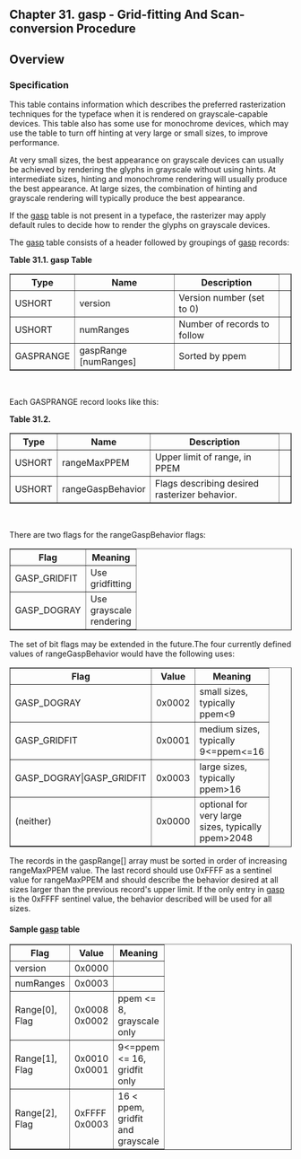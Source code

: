 <div xmlns="http://www.w3.org/1999/xhtml" role="" class="chapter"><div class="titlepage"><div><div><h2 class="title"><a name="chapter.gasp"></a>Chapter 31. gasp - Grid-fitting And Scan-conversion Procedure</h2></div></div></div><div role="fragment" class="section"><div class="titlepage"><div><div><h2 class="title" style="clear: both"><a name="idm383049972144"></a>Overview</h2></div></div></div><div role="specification" class="section"><div class="titlepage"><div><div><h3 class="title"><a name="section.31.1.1"></a>Specification</h3></div></div></div><p role="">This table contains information which describes the
          preferred rasterization techniques for the typeface when it
          is rendered on grayscale-capable devices. This table also
          has some use for monochrome devices, which may use the table
          to turn off hinting at very large or small sizes, to improve
          performance.</p><p role="">At very small sizes, the best appearance on grayscale
          devices can usually be achieved by rendering the glyphs in
          grayscale without using hints. At intermediate sizes,
          hinting and monochrome rendering will usually produce the
          best appearance. At large sizes, the combination of hinting
          and grayscale rendering will typically produce the best
          appearance.</p><p role="">If the <a role="" class="link" href="chapter.gasp.html" title="Chapter 31. gasp - Grid-fitting And Scan-conversion Procedure">gasp</a> table is not present in a typeface, the
          rasterizer may apply default rules to decide how to render
          the glyphs on grayscale devices.</p><p role="">The <a role="" class="link" href="chapter.gasp.html" title="Chapter 31. gasp - Grid-fitting And Scan-conversion Procedure">gasp</a> table consists of a header followed by
          groupings of <a role="" class="link" href="chapter.gasp.html" title="Chapter 31. gasp - Grid-fitting And Scan-conversion Procedure">gasp</a> records:</p><div class="table"><a name="idm383049965936"></a><p class="title"><strong>Table 31.1. gasp Table</strong></p><div class="table-contents"><table role="" class="table" summary="gasp Table" border="1"><colgroup><col/><col/><col/><col/></colgroup><thead><tr><th role="">Type</th><th role="">Name</th><th role="">Description</th><td class="auto-generated"> </td></tr></thead><tbody><tr><td role="">USHORT</td><td role="">version</td><td role="">Version number (set to 0)</td><td class="auto-generated"> </td></tr><tr><td role="">USHORT</td><td role="">numRanges</td><td role="">Number of records to follow</td><td class="auto-generated"> </td></tr><tr><td role="">GASPRANGE</td><td role="">gaspRange [numRanges]</td><td role="">Sorted by ppem</td><td class="auto-generated"> </td></tr></tbody></table></div></div><br class="table-break"/><p role="">Each GASPRANGE record looks like this:</p><div class="table"><a name="idm383049958768"></a><p class="title"><strong>Table 31.2. </strong></p><div class="table-contents"><table role="" class="table" border="1"><colgroup><col/><col/><col/><col/></colgroup><thead><tr><th role="">Type</th><th role="">Name</th><th role="">Description</th><td class="auto-generated"> </td></tr></thead><tbody><tr><td role="">USHORT</td><td role="">rangeMaxPPEM</td><td role="">Upper limit of range, in PPEM</td><td class="auto-generated"> </td></tr><tr><td role="">USHORT</td><td role="">rangeGaspBehavior</td><td role="">Flags describing desired rasterizer
              behavior.</td><td class="auto-generated"> </td></tr></tbody></table></div></div><br class="table-break"/><p role="">There are two flags for the rangeGaspBehavior
          flags:</p><div class="informaltable"><table role="" class="informaltable" border="1"><colgroup><col width="3cm"/><col width="3cm"/></colgroup><thead><tr><th role="">Flag</th><th role="">Meaning</th></tr></thead><tbody><tr><td role="">GASP_GRIDFIT</td><td role="">Use gridfitting</td></tr><tr><td role="">GASP_DOGRAY</td><td role="">Use grayscale rendering</td></tr></tbody></table></div><p role="">The set of bit flags may be extended in the future.The
          four currently defined values of rangeGaspBehavior would
          have the following uses:</p><div class="informaltable"><table role="" class="informaltable" border="1"><colgroup><col width="3cm"/><col width="3cm"/><col width="3cm"/></colgroup><thead><tr><th role="">Flag</th><th role="">Value</th><th role="">Meaning</th></tr></thead><tbody><tr><td role="">GASP_DOGRAY</td><td role="">0x0002</td><td role="">small sizes, typically ppem&lt;9</td></tr><tr><td role="">GASP_GRIDFIT</td><td role="">0x0001</td><td role="">medium sizes, typically 9&lt;=ppem&lt;=16</td></tr><tr><td role="">GASP_DOGRAY|GASP_GRIDFIT</td><td role="">0x0003</td><td role="">large sizes, typically ppem&gt;16</td></tr><tr><td role="">(neither)</td><td role="">0x0000</td><td role="">optional for very large sizes, typically
                  ppem&gt;2048</td></tr></tbody></table></div><p role="">The records in the gaspRange[] array must be sorted in
          order of increasing rangeMaxPPEM value. The last record
          should use 0xFFFF as a sentinel value for rangeMaxPPEM and
          should describe the behavior desired at all sizes larger
          than the previous record's upper limit. If the only entry in
          <a role="" class="link" href="chapter.gasp.html" title="Chapter 31. gasp - Grid-fitting And Scan-conversion Procedure">gasp</a> is the 0xFFFF sentinel value, the
          behavior described will be used for all sizes.</p><h4><a name="idm383049933568"></a>Sample <a role="" class="link" href="chapter.gasp.html" title="Chapter 31. gasp - Grid-fitting And Scan-conversion Procedure">gasp</a> table</h4><div class="informaltable"><table role="" class="informaltable" border="1"><colgroup><col width="3cm"/><col width="3cm"/><col width="3cm"/></colgroup><thead><tr><th role="">Flag</th><th role="">Value</th><th role="">Meaning</th></tr></thead><tbody><tr><td role="">version</td><td role="">0x0000</td><td role=""> </td></tr><tr><td role="">numRanges</td><td role="">0x0003</td><td role=""> </td></tr><tr><td role="">Range[0], Flag</td><td role="">0x0008 0x0002</td><td role="">ppem &lt;= 8, grayscale only</td></tr><tr><td role="">Range[1], Flag</td><td role="">0x0010 0x0001</td><td role="">9&lt;=ppem &lt;= 16, gridfit only</td></tr><tr><td role="">Range[2], Flag</td><td role="">0xFFFF 0x0003</td><td role="">16 &lt; ppem, gridfit and grayscale</td></tr></tbody></table></div></div></div></div>
